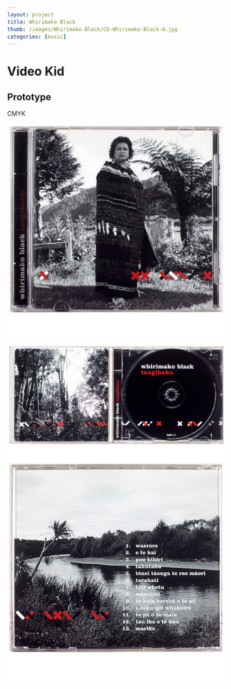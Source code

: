 ```yaml
---
layout: project
title: Whirimako Black
thumb: /images/Whirimako-Black/CD-Whirimako-Black-0.jpg
categories: [music]
---
```


# Video Kid
## Prototype

CMYK 


![](images/Whirimako-Black/CD-Whirimako-Black-1.jpg)
![](images/Whirimako-Black/CD-Whirimako-Black-2.jpg)
![](images/Whirimako-Black/CD-Whirimako-Black-3.jpg)